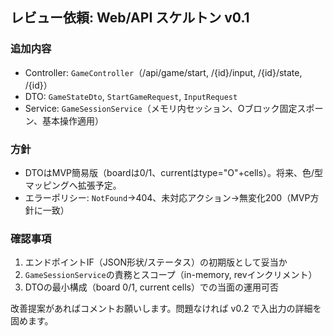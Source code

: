 ## レビュー依頼: Web/API スケルトン v0.1

### 追加内容
- Controller: `GameController`（/api/game/start, /{id}/input, /{id}/state, /{id}）
- DTO: `GameStateDto`, `StartGameRequest`, `InputRequest`
- Service: `GameSessionService`（メモリ内セッション、Oブロック固定スポーン、基本操作適用）

### 方針
- DTOはMVP簡易版（boardは0/1、currentはtype="O"+cells）。将来、色/型マッピングへ拡張予定。
- エラーポリシー: `NotFound`→404、未対応アクション→無変化200（MVP方針に一致）

### 確認事項
1. エンドポイントIF（JSON形状/ステータス）の初期版として妥当か
2. `GameSessionService`の責務とスコープ（in-memory, revインクリメント）
3. DTOの最小構成（board 0/1, current cells）での当面の運用可否

改善提案があればコメントお願いします。問題なければ v0.2 で入出力の詳細を固めます。
